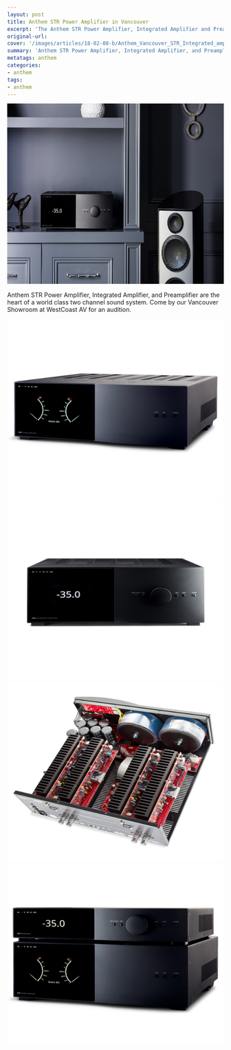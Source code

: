 ```yaml
---
layout: post
title: Anthem STR Power Amplifier in Vancouver
excerpt: 'The Anthem STR Power Amplifier, Integrated Amplifier and Preamplifier are world class audio systems that can be purchased at West Coast Audio Video Gallery in Vancouver. Learn more.'
original-url:
cover: '/images/articles/18-02-08-b/Anthem_Vancouver_STR_Integrated_amp_Persona_Speaker_Lifestyle.jpg'
summary: 'Anthem STR Power Amplifier, Integrated Amplifier, and Preamplifier'
metatags: anthem
categories:
- anthem
tags:
- anthem
---
```

<div class="post-body entry-content" id="post-body-4174872115541856377" itemprop="description articleBody">
	<div style="text-align: left;">
		<img alt="" width="630" height="420" src="/images/articles/18-02-08-b/Anthem_Vancouver_STR_Integrated_amp_Persona_Speaker_Lifestyle.jpg" />
		<p>Anthem STR Power Amplifier, Integrated Amplifier, and Preamplifier are the heart of a world class two channel sound system.  Come by our Vancouver Showroom at WestCoast AV for an audition.</p>
	</p>
	<img alt="" width="630" height="420" src="/images/articles/18-02-08-b/Vancouver_Anthem_Power_Amplifier.jpg" />
	<img alt="" width="630" height="420" src="/images/articles/18-02-08-b/Vancouver_Anthem_STR_Integrated_Amplifier.jpg" />
	<img alt="" width="630" height="420" src="/images/articles/18-02-08-b/Vancouver_Anthem_STR_Power_Amplifier_Westcoast.jpg" />
	<img alt="" width="630" height="420" src="/images/articles/18-02-08-b/Vancouver_WestCoast_STR_amplifier_pre_amp.jpg" />
</div>
</div>